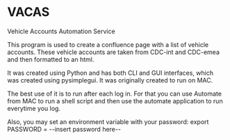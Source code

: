 # VACAS
Vehicle Accounts Automation Service

This program is used to create a confluence page with a list of vehicle accounts. These vehicle accounts are taken from CDC-int and CDC-emea and then formatted to an html.

It was created using Python and has both CLI and GUI interfaces, which was created using pysimplegui.
It was originally created to run on MAC.

The best use of it is to run after each log in. For that you can use Automate from MAC to run a shell script and then use the automate application to run everytime you log.

Also, you may set an environment variable with your password:
export PASSWORD = --insert password here--
